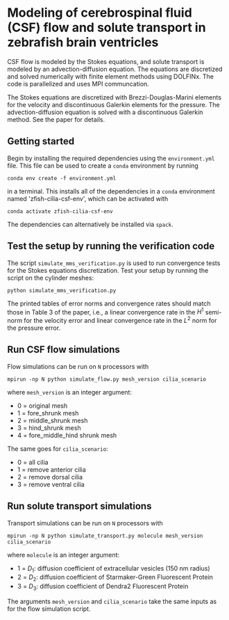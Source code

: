 # Modeling of cerebrospinal fluid (CSF) flow and solute transport in zebrafish brain ventricles
CSF flow is modeled by the Stokes equations, and solute transport is modeled by an advection-diffusion
equation. The equations are discretized and solved numerically with finite element methods using
DOLFINx. The code is parallelized and uses MPI communcation.

The Stokes equations are discretized with Brezzi-Douglas-Marini elements for the velocity and
discontinuous Galerkin elements for the pressure. The advection-diffusion equation is solved
with a discontinuous Galerkin method. See the paper for details.

## Getting started
Begin by installing the required dependencies using the `environment.yml` file. This file
can be used to create a `conda` environment by running
```
conda env create -f environment.yml
```
in a terminal. This installs all of the dependencies in a `conda` environment named
'zfish-cilia-csf-env', which can be activated with
```
conda activate zfish-cilia-csf-env
```

The dependencies can alternatively be installed via `spack`.

## Test the setup by running the verification code
The script `simulate_mms_verification.py` is used to run convergence tests for the 
Stokes equations discretization. Test your setup by running the script on the 
cylinder meshes:
```
python simulate_mms_verification.py
```
The printed tables of error norms and convergence rates should
match those in Table 3 of the paper, i.e., a linear convergence rate in the 
$H^1$ semi-norm for the velocity error and linear convergence rate in the
$L^2$ norm for the pressure error.

## Run CSF flow simulations
Flow simulations can be run on `N` processors with
```
mpirun -np N python simulate_flow.py mesh_version cilia_scenario
```
where `mesh_version` is an integer argument:
- 0 = original mesh
- 1 = fore_shrunk mesh
- 2 = middle_shrunk mesh
- 3 = hind_shrunk mesh
- 4 = fore_middle_hind shrunk mesh

The same goes for `cilia_scenario`:
- 0 = all cilia
- 1 = remove anterior cilia
- 2 = remove dorsal cilia
- 3 = remove ventral cilia

## Run solute transport simulations
Transport simulations can be run on `N` processors with
```
mpirun -np N python simulate_transport.py molecule mesh_version cilia_scenario
```
where `molecule` is an integer argument:
- 1 = $D_1$: diffusion coefficient of extracellular vesicles (150 nm radius)
- 2 = $D_2$: diffusion coefficient of Starmaker-Green Fluorescent Protein
- 3 = $D_3$: diffusion coefficient of Dendra2 Fluorescent Protein

The arguments `mesh_version` and `cilia_scenario` take the same inputs
as for the flow simulation script.